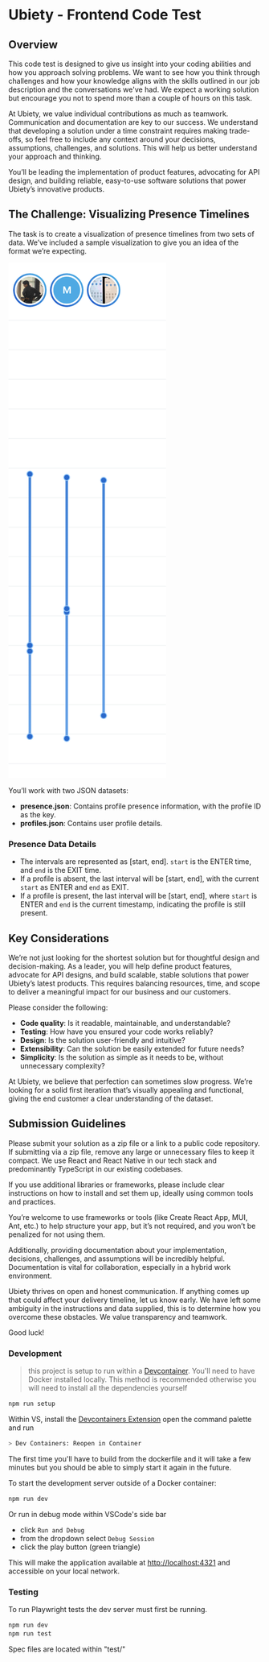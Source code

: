 # Ubiety - Frontend Code Test

## Overview  
This code test is designed to give us insight into your coding abilities and how you approach solving problems. We want to see how you think through challenges and how your knowledge aligns with the skills outlined in our job description and the conversations we've had. We expect a working solution but encourage you not to spend more than a couple of hours on this task.

At Ubiety, we value individual contributions as much as teamwork. Communication and documentation are key to our success. We understand that developing a solution under a time constraint requires making trade-offs, so feel free to include any context around your decisions, assumptions, challenges, and solutions. This will help us better understand your approach and thinking.

You’ll be leading the implementation of product features, advocating for API design, and building reliable, easy-to-use software solutions that power Ubiety’s innovative products.

## The Challenge: Visualizing Presence Timelines

The task is to create a visualization of presence timelines from two sets of data. We’ve included a sample visualization to give you an idea of the format we’re expecting.

![Presence Visualization](./presence-timeline.png)

You’ll work with two JSON datasets:  
- **presence.json**: Contains profile presence information, with the profile ID as the key.
- **profiles.json**: Contains user profile details.

### Presence Data Details
- The intervals are represented as [start, end]. `start` is the ENTER time, and `end` is the EXIT time.
- If a profile is absent, the last interval will be [start, end], with the current `start` as ENTER and `end` as EXIT.
- If a profile is present, the last interval will be [start, end], where `start` is ENTER and `end` is the current timestamp, indicating the profile is still present.

## Key Considerations

We’re not just looking for the shortest solution but for thoughtful design and decision-making. As a leader, you will help define product features, advocate for API designs, and build scalable, stable solutions that power Ubiety’s latest products. This requires balancing resources, time, and scope to deliver a meaningful impact for our business and our customers.

Please consider the following:
- **Code quality**: Is it readable, maintainable, and understandable?
- **Testing**: How have you ensured your code works reliably?
- **Design**: Is the solution user-friendly and intuitive?
- **Extensibility**: Can the solution be easily extended for future needs?
- **Simplicity**: Is the solution as simple as it needs to be, without unnecessary complexity?

At Ubiety, we believe that perfection can sometimes slow progress. We’re looking for a solid first iteration that’s visually appealing and functional, giving the end customer a clear understanding of the dataset.

## Submission Guidelines

Please submit your solution as a zip file or a link to a public code repository. If submitting via a zip file, remove any large or unnecessary files to keep it compact. We use React and React Native in our tech stack and predominantly TypeScript in our existing codebases.

If you use additional libraries or frameworks, please include clear instructions on how to install and set them up, ideally using common tools and practices.

You’re welcome to use frameworks or tools (like Create React App, MUI, Ant, etc.) to help structure your app, but it’s not required, and you won’t be penalized for not using them.

Additionally, providing documentation about your implementation, decisions, challenges, and assumptions will be incredibly helpful. Documentation is vital for collaboration, especially in a hybrid work environment.

Ubiety thrives on open and honest communication. If anything comes up that could affect your delivery timeline, let us know early. We have left some ambiguity in the instructions and data supplied, this is to determine how you overcome these obstacles. We value transparency and teamwork.

Good luck!

### Development

> this project is setup to run within a [Devcontainer](https://code.visualstudio.com/docs/devcontainers/tutorial). You'll need to have Docker installed locally. This method is recommended otherwise you will need to install all the dependencies yourself

```bash
npm run setup
```

Within VS, install the [Devcontainers Extension](https://marketplace.visualstudio.com/items?itemName=ms-vscode-remote.remote-containers) open the command palette and run

```bash
> Dev Containers: Reopen in Container
```
The first time you'll have to build from the dockerfile and it will take a few minutes but you should be able to simply start it again in the future.

To start the development server outside of a Docker container:

```bash
npm run dev
```

Or run in debug mode within VSCode's side bar

- click `Run and Debug`
- from the dropdown select `Debug Session`
- click the play button (green triangle)

This will make the application available at <http://localhost:4321> and accessible on your local network.

### Testing

To run Playwright tests the dev server must first be running.

```bash
npm run dev
npm run test
```

Spec files are located within "test/"